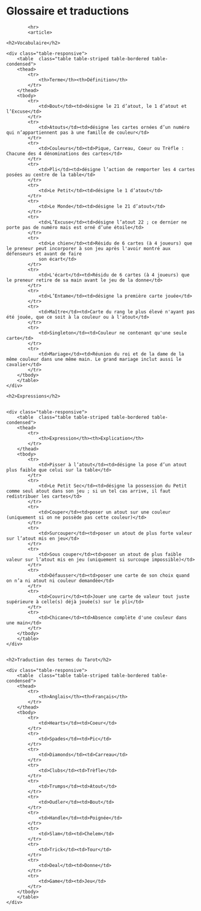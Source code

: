 # Glossaire et traductions</h1>
			<hr>
            <article>
	  
	<h2>Vocabulaire</h2>

	<div class="table-responsive">          
		<table  class="table table-striped table-bordered table-condensed">
		<thead>
			<tr>
				<th>Terme</th><th>Définition</th>
			</tr>
		</thead>
		<tbody>
			<tr>
				<td>Bout</td><td>désigne le 21 d’atout, le 1 d’atout et l’Excuse</td>
			</tr>
			<tr>
				<td>Atouts</td><td>désigne les cartes ornées d’un numéro qui n’appartiennent pas à une famille de couleur</td>
			</tr>
			<tr>
				<td>Couleurs</td><td>Pique, Carreau, Coeur ou Trèfle : Chacune des 4 dénominations des cartes</td>
			</tr>
			<tr>
				<td>Pli</td><td>désigne l’action de remporter les 4 cartes posées au centre de la table</td>
			</tr>
			<tr>
				<td>Le Petit</td><td>désigne le 1 d’atout</td>
			</tr>
			<tr>
				<td>Le Monde</td><td>désigne le 21 d’atout</td>
			</tr>
			<tr>
				<td>L’Excuse</td><td>désigne l’atout 22 ; ce dernier ne porte pas de numéro mais est orné d’une étoile</td>
			</tr>
			<tr>
				<td>Le chien</td><td>Résidu de 6 cartes (à 4 joueurs) que le preneur peut incorporer à son jeu après l'avoir montré aux défenseurs et avant de faire
				son écart</td>
			</tr>
			<tr>
				<td>L'écart</td><td>Résidu de 6 cartes (à 4 joueurs) que le preneur retire de sa main avant le jeu de la donne</td>
			</tr>
			<tr>
				<td>L’Entame</td><td>désigne la première carte jouée</td>
			</tr>
			<tr>
				<td>Maître</td><td>Carte du rang le plus élevé n'ayant pas été jouée, que ce soit à la couleur ou à l'atout</td>
			</tr>
			<tr>
				<td>Singleton</td><td>Couleur ne contenant qu'une seule carte</td>
			</tr>
			<tr>
				<td>Mariage</td><td>Réunion du roi et de la dame de la même couleur dans une même main. Le grand mariage inclut aussi le cavalier</td>
			</tr>
		</tbody>
		</table>
	</div>

	<h2>Expressions</h2>


	<div class="table-responsive">          
		<table  class="table table-striped table-bordered table-condensed">
		<thead>
			<tr>
				<th>Expression</th><th>Explication</th>
			</tr>
		</thead>
		<tbody>
			<tr>
				<td>Pisser à l’atout</td><td>désigne la pose d’un atout plus faible que celui sur la table</td>
			</tr>
			<tr>
				<td>Le Petit Sec</td><td>désigne la possession du Petit comme seul atout dans son jeu ; si un tel cas arrive, il faut redistribuer les cartes</td>
			</tr>
			<tr>
				<td>Couper</td><td>poser un atout sur une couleur (uniquement si on ne possède pas cette couleur)</td>
			</tr>
			<tr>
				<td>Surcouper</td><td>poser un atout de plus forte valeur sur l’atout mis en jeu</td>
			</tr>
			<tr>
				<td>Sous couper</td><td>poser un atout de plus faible valeur sur l’atout mis en jeu (uniquement si surcoupe impossible)</td>
			</tr>
			<tr>
				<td>Défausser</td><td>poser une carte de son choix quand on n’a ni atout ni couleur demandée</td>
			</tr>
			<tr>
				<td>Couvrir</td><td>Jouer une carte de valeur tout juste supérieure à celle(s) déjà jouée(s) sur le pli</td>
			</tr>
			<tr>
				<td>Chicane</td><td>Absence complète d'une couleur dans une main</td>
			</tr>
		</tbody>
		</table>
	</div>

	  
	<h2>Traduction des termes du Tarot</h2>

	<div class="table-responsive">          
		<table  class="table table-striped table-bordered table-condensed">
		<thead>
			<tr>
				<th>Anglais</th><th>Français</th>
			</tr>
		</thead>
		<tbody>
			<tr>
				<td>Hearts</td><td>Coeur</td>
			</tr>
			<tr>
				<td>Spades</td><td>Pic</td>
			</tr>
			<tr>
				<td>Diamonds</td><td>Carreau</td>
			</tr>
			<tr>
				<td>Clubs</td><td>Trèfle</td>
			</tr>
			<tr>
				<td>Trumps</td><td>Atout</td>
			</tr>
			<tr>
				<td>Oudler</td><td>Bout</td>
			</tr>
			<tr>
				<td>Handle</td><td>Poignée</td>
			</tr>
			<tr>
				<td>Slam</td><td>Chelem</td>
			</tr>
			<tr>
				<td>Trick</td><td>Tour</td>
			</tr>
			<tr>
				<td>Deal</td><td>Donne</td>
			</tr>
			<tr>
				<td>Game</td><td>Jeu</td>
			</tr>
		</tbody>
		</table>
	</div>
